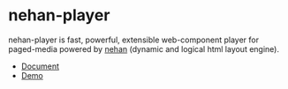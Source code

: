# nehan-player

nehan-player is fast, powerful, extensible web-component player for paged-media powered by [nehan](https://github.com/tategakibunko/nehan) (dynamic and logical html layout engine).

- [Document](https://tategakibunko.github.com/nehan-player)
- [Demo](https://tategakibunko.github.com/nehan-player#demo)



